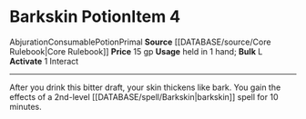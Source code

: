 ﻿---
actions: '[one-action]'
bulk: L
id: '184'
item_category: Consumables
item_subcategory: Potions
level: '4'
name: Barkskin Potion
price: 15 gp
rarity: Common
school: Abjuration
source: '[[DATABASE/source/Core Rulebook|Core Rulebook]]'
subcategory: consumable/potion
trait:
- '[[DATABASE/trait/Abjuration|Abjuration]]'
- '[[DATABASE/trait/Consumable|Consumable]]'
- '[[DATABASE/trait/Potion|Potion]]'
- '[[DATABASE/trait/Primal|Primal]]'
type: Item
usage: held in 1 hand

---
# Barkskin Potion<span class="item-type">Item 4</span>

<span class="item-trait">Abjuration</span><span class="item-trait">Consumable</span><span class="item-trait">Potion</span><span class="item-trait">Primal</span>
**Source** [[DATABASE/source/Core Rulebook|Core Rulebook]] 
**Price** 15 gp
**Usage** held in 1 hand; **Bulk** L
**Activate** <span class="action-icon">1</span> Interact

---
After you drink this bitter draft, your skin thickens like bark. You gain the effects of a 2nd-level [[DATABASE/spell/Barkskin|barkskin]] spell for 10 minutes.